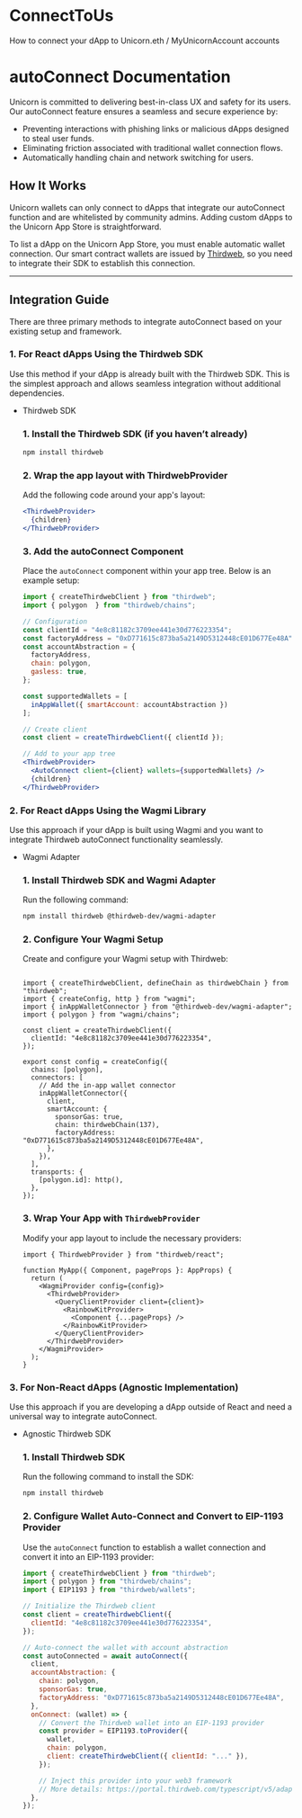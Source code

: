 # ConnectToUs
How to connect your dApp to Unicorn.eth / MyUnicornAccount accounts

# autoConnect Documentation

Unicorn is committed to delivering best-in-class UX and safety for its users. Our autoConnect feature ensures a seamless and secure experience by:

- Preventing interactions with phishing links or malicious dApps designed to steal user funds.
- Eliminating friction associated with traditional wallet connection flows.
- Automatically handling chain and network switching for users.

## How It Works

Unicorn wallets can only connect to dApps that integrate our autoConnect function and are whitelisted by community admins. Adding custom dApps to the Unicorn App Store is straightforward.

To list a dApp on the Unicorn App Store, you must enable automatic wallet connection. Our smart contract wallets are issued by [Thirdweb](https://thirdweb.com/), so you need to integrate their SDK to establish this connection.

---

## Integration Guide

There are three primary methods to integrate autoConnect based on your existing setup and framework.

### 1. For React dApps Using the Thirdweb SDK

Use this method if your dApp is already built with the Thirdweb SDK. This is the simplest approach and allows seamless integration without additional dependencies.

- Thirdweb SDK
    
    ### **1. Install the Thirdweb SDK (if you haven’t already)**
    
    ```bash
    npm install thirdweb
    ```
    
    ### **2. Wrap the app layout with ThirdwebProvider**
    
    Add the following code around your app's layout:
    
    ```jsx
    <ThirdwebProvider>
      {children}
    </ThirdwebProvider>
    ```
    
    ### **3. Add the autoConnect Component**
    
    Place the `autoConnect` component within your app tree. Below is an example setup:
    
    ```jsx
    import { createThirdwebClient } from "thirdweb";
    import { polygon  } from "thirdweb/chains";
    
    // Configuration
    const clientId = "4e8c81182c3709ee441e30d776223354";
    const factoryAddress = "0xD771615c873ba5a2149D5312448cE01D677Ee48A";
    const accountAbstraction = {
      factoryAddress,
      chain: polygon,
      gasless: true,
    };
    
    const supportedWallets = [
      inAppWallet({ smartAccount: accountAbstraction })
    ];
    
    // Create client
    const client = createThirdwebClient({ clientId });
    
    // Add to your app tree
    <ThirdwebProvider>
      <AutoConnect client={client} wallets={supportedWallets} />
      {children}
    </ThirdwebProvider>
    ```
    

### 2. For React dApps Using the Wagmi Library

Use this approach if your dApp is built using Wagmi and you want to integrate Thirdweb autoConnect functionality seamlessly.

- Wagmi Adapter
    
    ### **1. Install Thirdweb SDK and Wagmi Adapter**
    
    Run the following command:
    
    ```bash
    npm install thirdweb @thirdweb-dev/wagmi-adapter
    ```
    
    ### **2. Configure Your Wagmi Setup**
    
    Create and configure your Wagmi setup with Thirdweb:
    
    ```tsx
    
    import { createThirdwebClient, defineChain as thirdwebChain } from "thirdweb";
    import { createConfig, http } from "wagmi";
    import { inAppWalletConnector } from "@thirdweb-dev/wagmi-adapter";
    import { polygon } from "wagmi/chains";
    
    const client = createThirdwebClient({
      clientId: "4e8c81182c3709ee441e30d776223354",
    });
    
    export const config = createConfig({
      chains: [polygon],
      connectors: [
        // Add the in-app wallet connector
        inAppWalletConnector({
          client,
          smartAccount: {
            sponsorGas: true,
            chain: thirdwebChain(137),
            factoryAddress: "0xD771615c873ba5a2149D5312448cE01D677Ee48A",
          },
        }),
      ],
      transports: {
        [polygon.id]: http(),
      },
    });
    ```
    
    ### **3. Wrap Your App with `ThirdwebProvider`**
    
    Modify your app layout to include the necessary providers:
    
    ```tsx
    import { ThirdwebProvider } from "thirdweb/react";
    
    function MyApp({ Component, pageProps }: AppProps) {
      return (
        <WagmiProvider config={config}>
          <ThirdwebProvider>
            <QueryClientProvider client={client}>
              <RainbowKitProvider>
                <Component {...pageProps} />
              </RainbowKitProvider>
            </QueryClientProvider>
          </ThirdwebProvider>
        </WagmiProvider>
      );
    }
    ```
    

### 3. For Non-React dApps (Agnostic Implementation)

Use this approach if you are developing a dApp outside of React and need a universal way to integrate autoConnect.

- Agnostic Thirdweb SDK
    
    ### **1. Install Thirdweb SDK**
    
    Run the following command to install the SDK:
    
    ```bash
    npm install thirdweb
    ```
    
    ### 2. Configure Wallet Auto-Connect and Convert to EIP-1193 Provider
    
    Use the `autoConnect` function to establish a wallet connection and convert it into an EIP-1193 provider:
    
    ```jsx
    import { createThirdwebClient } from "thirdweb";
    import { polygon } from "thirdweb/chains";
    import { EIP1193 } from "thirdweb/wallets";
    
    // Initialize the Thirdweb client
    const client = createThirdwebClient({
      clientId: "4e8c81182c3709ee441e30d776223354",
    });
    
    // Auto-connect the wallet with account abstraction
    const autoConnected = await autoConnect({
      client,
      accountAbstraction: {
        chain: polygon,
        sponsorGas: true,
        factoryAddress: "0xD771615c873ba5a2149D5312448cE01D677Ee48A",
      },
      onConnect: (wallet) => {
        // Convert the Thirdweb wallet into an EIP-1193 provider
        const provider = EIP1193.toProvider({
          wallet,
          chain: polygon,
          client: createThirdwebClient({ clientId: "..." }),
        });
    
        // Inject this provider into your web3 framework
        // More details: https://portal.thirdweb.com/typescript/v5/adapters
      },
    });
    ```
